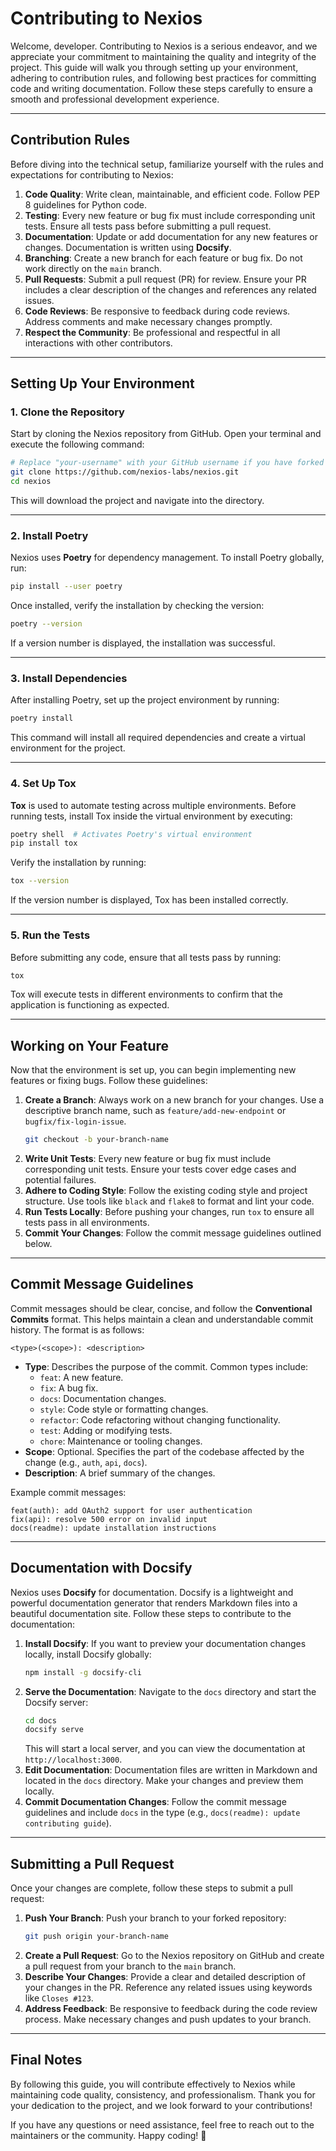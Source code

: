 # Contributing to Nexios

Welcome, developer. Contributing to Nexios is a serious endeavor, and we appreciate your commitment to maintaining the quality and integrity of the project. This guide will walk you through setting up your environment, adhering to contribution rules, and following best practices for committing code and writing documentation. Follow these steps carefully to ensure a smooth and professional development experience.

---

## Contribution Rules

Before diving into the technical setup, familiarize yourself with the rules and expectations for contributing to Nexios:

1. **Code Quality**: Write clean, maintainable, and efficient code. Follow PEP 8 guidelines for Python code.
2. **Testing**: Every new feature or bug fix must include corresponding unit tests. Ensure all tests pass before submitting a pull request.
3. **Documentation**: Update or add documentation for any new features or changes. Documentation is written using **Docsify**.
4. **Branching**: Create a new branch for each feature or bug fix. Do not work directly on the `main` branch.
5. **Pull Requests**: Submit a pull request (PR) for review. Ensure your PR includes a clear description of the changes and references any related issues.
6. **Code Reviews**: Be responsive to feedback during code reviews. Address comments and make necessary changes promptly.
7. **Respect the Community**: Be professional and respectful in all interactions with other contributors.

---

## Setting Up Your Environment

### 1. Clone the Repository

Start by cloning the Nexios repository from GitHub. Open your terminal and execute the following command:

```sh
# Replace "your-username" with your GitHub username if you have forked the repository
git clone https://github.com/nexios-labs/nexios.git
cd nexios
```

This will download the project and navigate into the directory.

---

### 2. Install Poetry

Nexios uses **Poetry** for dependency management. To install Poetry globally, run:

```sh
pip install --user poetry
```

Once installed, verify the installation by checking the version:

```sh
poetry --version
```

If a version number is displayed, the installation was successful.

---

### 3. Install Dependencies

After installing Poetry, set up the project environment by running:

```sh
poetry install
```

This command will install all required dependencies and create a virtual environment for the project.

---

### 4. Set Up Tox

**Tox** is used to automate testing across multiple environments. Before running tests, install Tox inside the virtual environment by executing:

```sh
poetry shell  # Activates Poetry's virtual environment
pip install tox
```

Verify the installation by running:

```sh
tox --version
```

If the version number is displayed, Tox has been installed correctly.

---

### 5. Run the Tests

Before submitting any code, ensure that all tests pass by running:

```sh
tox
```

Tox will execute tests in different environments to confirm that the application is functioning as expected.

---

## Working on Your Feature

Now that the environment is set up, you can begin implementing new features or fixing bugs. Follow these guidelines:

1. **Create a Branch**: Always work on a new branch for your changes. Use a descriptive branch name, such as `feature/add-new-endpoint` or `bugfix/fix-login-issue`.
   ```sh
   git checkout -b your-branch-name
   ```
2. **Write Unit Tests**: Every new feature or bug fix must include corresponding unit tests. Ensure your tests cover edge cases and potential failures.
3. **Adhere to Coding Style**: Follow the existing coding style and project structure. Use tools like `black` and `flake8` to format and lint your code.
4. **Run Tests Locally**: Before pushing your changes, run `tox` to ensure all tests pass in all environments.
5. **Commit Your Changes**: Follow the commit message guidelines outlined below.

---

## Commit Message Guidelines

Commit messages should be clear, concise, and follow the **Conventional Commits** format. This helps maintain a clean and understandable commit history. The format is as follows:

```
<type>(<scope>): <description>
```

- **Type**: Describes the purpose of the commit. Common types include:
  - `feat`: A new feature.
  - `fix`: A bug fix.
  - `docs`: Documentation changes.
  - `style`: Code style or formatting changes.
  - `refactor`: Code refactoring without changing functionality.
  - `test`: Adding or modifying tests.
  - `chore`: Maintenance or tooling changes.
- **Scope**: Optional. Specifies the part of the codebase affected by the change (e.g., `auth`, `api`, `docs`).
- **Description**: A brief summary of the changes.

Example commit messages:
```
feat(auth): add OAuth2 support for user authentication
fix(api): resolve 500 error on invalid input
docs(readme): update installation instructions
```

---

## Documentation with Docsify

Nexios uses **Docsify** for documentation. Docsify is a lightweight and powerful documentation generator that renders Markdown files into a beautiful documentation site. Follow these steps to contribute to the documentation:

1. **Install Docsify**: If you want to preview your documentation changes locally, install Docsify globally:
   ```sh
   npm install -g docsify-cli
   ```
2. **Serve the Documentation**: Navigate to the `docs` directory and start the Docsify server:
   ```sh
   cd docs
   docsify serve
   ```
   This will start a local server, and you can view the documentation at `http://localhost:3000`.
3. **Edit Documentation**: Documentation files are written in Markdown and located in the `docs` directory. Make your changes and preview them locally.
4. **Commit Documentation Changes**: Follow the commit message guidelines and include `docs` in the type (e.g., `docs(readme): update contributing guide`).

---

## Submitting a Pull Request

Once your changes are complete, follow these steps to submit a pull request:

1. **Push Your Branch**: Push your branch to your forked repository:
   ```sh
   git push origin your-branch-name
   ```
2. **Create a Pull Request**: Go to the Nexios repository on GitHub and create a pull request from your branch to the `main` branch.
3. **Describe Your Changes**: Provide a clear and detailed description of your changes in the PR. Reference any related issues using keywords like `Closes #123`.
4. **Address Feedback**: Be responsive to feedback during the code review process. Make necessary changes and push updates to your branch.

---

## Final Notes

By following this guide, you will contribute effectively to Nexios while maintaining code quality, consistency, and professionalism. Thank you for your dedication to the project, and we look forward to your contributions!

If you have any questions or need assistance, feel free to reach out to the maintainers or the community. Happy coding! 🚀